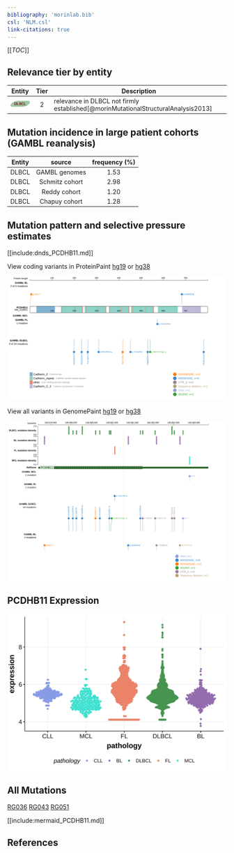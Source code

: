 ```yaml
---
bibliography: 'morinlab.bib'
csl: 'NLM.csl'
link-citations: true
---
```

[[_TOC_]]


## Relevance tier by entity

|Entity|Tier|Description                              |
|:------:|:----:|-----------------------------------------|
|![DLBCL](images/icons/DLBCL_tier2.png) |2   |relevance in DLBCL not firmly established[@morinMutationalStructuralAnalysis2013]|

## Mutation incidence in large patient cohorts (GAMBL reanalysis)

|Entity|source        |frequency (%)|
|:------:|:--------------:|:-------------:|
|DLBCL |GAMBL genomes |1.53         |
|DLBCL |Schmitz cohort|2.98         |
|DLBCL |Reddy cohort  |1.20         |
|DLBCL |Chapuy cohort |1.28         |

## Mutation pattern and selective pressure estimates

[[include:dnds_PCDHB11.md]]


View coding variants in ProteinPaint [hg19](https://morinlab.github.io/LLMPP/GAMBL/PCDHB11_protein.html)  or [hg38](https://morinlab.github.io/LLMPP/GAMBL/PCDHB11_protein_hg38.html)

![](images/proteinpaint/PCDHB11_NM_018931.svg)

View all variants in GenomePaint [hg19](https://morinlab.github.io/LLMPP/GAMBL/PCDHB11.html)  or [hg38](https://morinlab.github.io/LLMPP/GAMBL/PCDHB11_hg38.html)

![](images/proteinpaint/PCDHB11.svg)

## PCDHB11 Expression
![](images/gene_expression/PCDHB11_by_pathology.svg)
<!-- ORIGIN: morinMutationalStructuralAnalysis2013 -->
<!-- DLBCL: morinMutationalStructuralAnalysis2013 -->

## All Mutations

[RG036](https://www.bcgsc.ca/downloads/morinlab/GAMBL/Morin_2013/RG036.html)
[RG043](https://www.bcgsc.ca/downloads/morinlab/GAMBL/Morin_2013/RG043.html)
[RG051](https://www.bcgsc.ca/downloads/morinlab/GAMBL/Morin_2013/RG051.html)

[[include:mermaid_PCDHB11.md]]

## References
